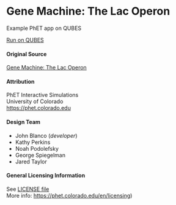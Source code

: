 # Gene Machine: The Lac Operon

Example PhET app on QUBES

[Run on QUBES](https://qubeshub.org/tools/phetlacoperon)

#### Original Source

[Gene Machine: The Lac Operon](https://phet.colorado.edu/en/simulation/legacy/gene-machine-lac-operon)

#### Attribution

PhET Interactive Simulations<br />
University of Colorado<br />
https://phet.colorado.edu 

#### Design Team

* John Blanco (_developer_)
* Kathy Perkins
* Noah Podolefsky
* George Spiegelman
* Jared Taylor

#### General Licensing Information

See [LICENSE file](https://github.com/qubeshub/phetlacoperon.qubes/blob/master/LICENSE)<br />
More info: https://phet.colorado.edu/en/licensing)
